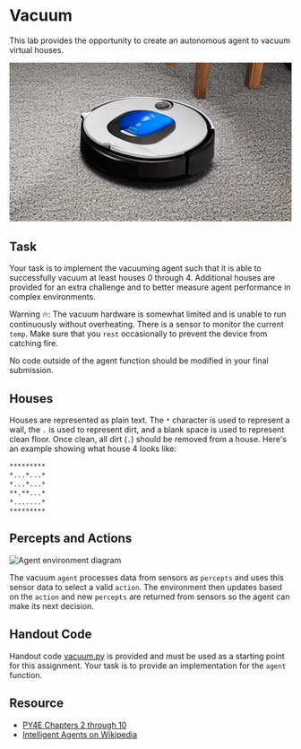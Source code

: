 Vacuum
======

This lab provides the opportunity to create an autonomous agent to vacuum virtual houses.

![A robotic vacuum cleaner cleaning a carpet (Stable Diffusion)](media/vacuum.jpg)

Task
----

Your task is to implement the vacuuming agent such that it is able to successfully vacuum at least houses 0 through 4. Additional houses are provided for an extra challenge and to better measure agent performance in complex environments.

Warning 🔥: The vacuum hardware is somewhat limited and is unable to run continuously without overheating. There is a sensor to monitor the current `temp`. Make sure that you `rest` occasionally to prevent the device from catching fire.

No code outside of the agent function should be modified in your final submission.

Houses
------

Houses are represented as plain text. The `*` character is used to represent a wall, the `.` is used to represent dirt, and a blank space is used to represent clean floor. Once clean, all dirt (`.`) should be removed from a house. Here's an example showing what house 4 looks like:

```
*********
*...*...*
*...*...*
**.**...*
*.......*
*********
```

Percepts and Actions
--------------------

![Agent environment diagram](https://upload.wikimedia.org/wikipedia/commons/3/3f/IntelligentAgent-SimpleReflex.png)

The vacuum `agent` processes data from sensors as `percepts` and uses this sensor data to select a valid `action`. The environment then updates based on the `action` and new `percepts` are returned from sensors so the agent can make its next decision.

Handout Code
------------

Handout code [vacuum.py](vacuum.py) is provided and must be used as a starting point for this assignment. Your task is to provide an implementation for the `agent` function.

Resource
--------

- [PY4E Chapters 2 through 10](https://www.py4e.com/html3/)
- [Intelligent Agents on Wikipedia](https://en.wikipedia.org/wiki/Intelligent_agent)